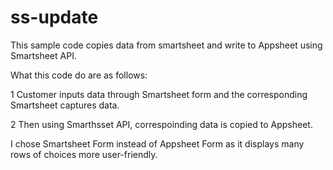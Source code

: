 # ss-update
This sample code copies data from smartsheet and write to Appsheet using Smartsheet API.

What this code do are as follows:

1 Customer inputs data through Smartsheet form and the corresponding Smartsheet captures data.

2 Then using Smarthsset API, correspoinding data is copied to Appsheet.

I chose Smartsheet Form instead of Appsheet Form as it displays many rows of choices more user-friendly.
